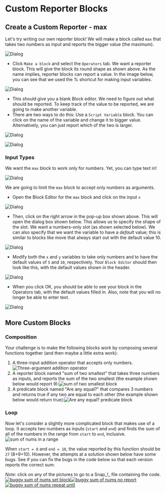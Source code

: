 # Custom Reporter Blocks

## Create a Custom Reporter - max

Let's try writing our own reporter block!  We will make a block called `max` that takes two numbers as input and reports the bigger value \(the maximum\).

![Dialog](http://bjc-nc.github.io/bjc-course/curriculum/03-build-your-own-blocks/labs/lab-block-16.png)

* Click `Make a block` and select the `Operators` tab. We want a reporter block. This will give the block its round shape as shown above. As the name implies, reporter blocks can report a value. In the image below, you can see that we used the % shortcut for making input variables.

![Dialog](http://bjc-nc.github.io/bjc-course/curriculum/03-build-your-own-blocks/labs/lab-block-17.png)

* This should give you a blank Block editor. We need to figure out what should be reported. To keep track of the value to be reported, we are going to make another variable. 
* There are two ways to do this: Use a `Script Variable` block. You can click on the name of the variable and change it to bigger value. Alternatively, you can just report which of the two is larger.

![Dialog](http://bjc-nc.github.io/bjc-course/curriculum/03-build-your-own-blocks/labs/lab-block-18.png)

![Dialog](http://bjc-nc.github.io/bjc-course/curriculum/03-build-your-own-blocks/labs/lab-block-19.png)

### Input Types <a id="input-types"></a>

We want the `max` block to work only for numbers. Yet, you can type text in!

![Dialog](http://bjc-nc.github.io/bjc-course/curriculum/03-build-your-own-blocks/labs/lab-block-20.png)

We are going to limit the `max` block to accept only numbers as arguments.

* Open the Block Editor for the `max` block and click on the input `x`

![Dialog](http://bjc-nc.github.io/bjc-course/curriculum/03-build-your-own-blocks/labs/lab-block-21.png)

* Then, click on the right arrow in the pop-up box shown above. This will open the dialog box shown below. This allows us to specify the shape of the slot. We want a numbers-only slot \(as shown selected below\). We can also specify that we want the variable to have a _default_ value; this is similar to blocks like move that always start out with the default value 10.

![Dialog](http://bjc-nc.github.io/bjc-course/curriculum/03-build-your-own-blocks/labs/lab-block-22.png)

* Modify both the `x` and `y` variables to take only numbers and to have the default values of `5` and `10`, respectively. Your `Block Editor` should then look like this, with the default values shown in the header.

![Dialog](http://bjc-nc.github.io/bjc-course/curriculum/03-build-your-own-blocks/labs/lab-block-23.png)

* When you click OK, you should be able to see your block in the Operators tab, with the default values filled in. Also, note that you will no longer be able to enter text.

![Dialog](http://bjc-nc.github.io/bjc-course/curriculum/03-build-your-own-blocks/labs/lab-block-24.png)

## More Custom Blocks

### Composition

Your challenge is to make the following blocks work by composing several functions together \(and then maybe a little extra work\):

1. A three-input addition operator that accepts only numbers.![Three-argument addition operator](https://beautyjoy.github.io/bjc-r/img/prog/3-arg-addition-block-BYOB.gif)
2. A reporter block named "sum of two smallest" that takes three numbers as inputs, and reports the sum of the two smallest \(the example shown below would report 9\):![sum of two smallest block](https://beautyjoy.github.io/bjc-r/img/cond/sum-of-two-smallest.png)
3. A predicate block named "Are any equal?" that compares 3 numbers and returns true if any two are equal to each other \(the example shown below would return true\):![Are any equal? predicate block](https://beautyjoy.github.io/bjc-r/img/building-blocks/composition-are-any-equal.png)

### Loop

Now let's consider a slightly more complicated block that makes use of a loop. It accepts two numbers as inputs \(`start` and `end`\) and finds the sum of all of the numbers in the range from `start` to `end`, inclusive.![sum of nums in a range](https://beautyjoy.github.io/bjc-r/img/blocks/sum-of-numbers-between-8-and-10.gif)

When `start = 8` and `end = 10`, the value reported by this function should be `27` \(8+9+10\). However, the attempts at a solution shown below have some bugs. See if you can fix the bugs in the code below so that each version reports the correct sum:

_Note:_ click on any of the pictures to go to a Snap_!_ file containing the code.[![buggy sum of nums set block](https://beautyjoy.github.io/bjc-r/img/debugging/set-bug-sum-of-range.png)![buggy sum of nums no report](https://beautyjoy.github.io/bjc-r/img/debugging/buggy-sum-of-nums-no-report.png)![buggy sum of nums repeat until](https://beautyjoy.github.io/bjc-r/img/debugging/buggy-sum-of-nums-repeat-until.png)](http://snap.berkeley.edu/snapsource/snap.html#open:https://beautyjoy.github.io/bjc-r/prog/debugging/sum-of-nums-buggy.xml)

